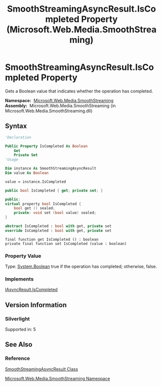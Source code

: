 ﻿---
title: SmoothStreamingAsyncResult.IsCompleted Property (Microsoft.Web.Media.SmoothStreaming)
TOCTitle: IsCompleted Property
ms:assetid: P:Microsoft.Web.Media.SmoothStreaming.SmoothStreamingAsyncResult.IsCompleted
ms:mtpsurl: https://msdn.microsoft.com/en-us/library/microsoft.web.media.smoothstreaming.smoothstreamingasyncresult.iscompleted(v=VS.95)
ms:contentKeyID: 46307807
ms.date: 05/31/2012
mtps_version: v=VS.95
f1_keywords:
- Microsoft.Web.Media.SmoothStreaming.SmoothStreamingAsyncResult.set_IsCompleted
- Microsoft.Web.Media.SmoothStreaming.SmoothStreamingAsyncResult.IsCompleted
- Microsoft.Web.Media.SmoothStreaming.SmoothStreamingAsyncResult.get_IsCompleted
dev_langs:
- csharp
- jscript
- vb
- FSharp
- cpp
api_location:
- Microsoft.Web.Media.SmoothStreaming.dll
api_name:
- Microsoft.Web.Media.SmoothStreaming.SmoothStreamingAsyncResult.get_IsCompleted
- Microsoft.Web.Media.SmoothStreaming.SmoothStreamingAsyncResult.IsCompleted
- Microsoft.Web.Media.SmoothStreaming.SmoothStreamingAsyncResult.set_IsCompleted
api_type:
- Managed
topic_type:
- apiref
- kbSyntax
product_family_name: VS
ROBOTS: INDEX,FOLLOW
---

# SmoothStreamingAsyncResult.IsCompleted Property

Gets a Boolean value that indicates whether the operation has completed.

**Namespace:**  [Microsoft.Web.Media.SmoothStreaming](microsoft-web-media-smoothstreaming-namespace_1.md)  
**Assembly:**  Microsoft.Web.Media.SmoothStreaming (in Microsoft.Web.Media.SmoothStreaming.dll)

## Syntax

```vb
'Declaration

Public Property IsCompleted As Boolean
    Get
    Private Set
'Usage

Dim instance As SmoothStreamingAsyncResult
Dim value As Boolean

value = instance.IsCompleted
```

```csharp
public bool IsCompleted { get; private set; }
```

```cpp
public:
virtual property bool IsCompleted {
    bool get () sealed;
    private: void set (bool value) sealed;
}
```

``` fsharp
abstract IsCompleted : bool with get, private set
override IsCompleted : bool with get, private set
```

```jscript
final function get IsCompleted () : boolean
private final function set IsCompleted (value : boolean)
```

### Property Value

Type: [System.Boolean](https://msdn.microsoft.com/library/a28wyd50\(v=vs.95\))  
true if the operation has completed; otherwise, false.

### Implements

[IAsyncResult.IsCompleted](https://msdn.microsoft.com/library/7fz31972\(v=vs.95\))  

## Version Information

### Silverlight

Supported in: 5  

## See Also

### Reference

[SmoothStreamingAsyncResult Class](smoothstreamingasyncresult-class-microsoft-web-media-smoothstreaming.md)

[Microsoft.Web.Media.SmoothStreaming Namespace](microsoft-web-media-smoothstreaming-namespace_1.md)

